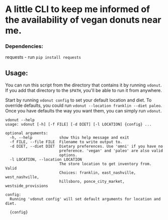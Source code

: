 # A little CLI to keep me informed of the availability of vegan donuts near me.

### Dependencies:
requests - run `pip install requests`

## Usage:
You can run this script from the directory that contains it by running `vdonut`.
If you add that directory to the `$PATH`, you'll be able to run it from anywhere.

Start by running `vdonut config` to set your default location and diet.
To override defaults, you could run `vdonut --location franklin --diet paleo`.
Once you have defaults the way you want them, you can simply run `vdonut`.

```
vdonut --help
usage: vdonut [-h] [-f FILE] [-d DIET] [-l LOCATION] {config} ...

optional arguments:
  -h, --help            show this help message and exit
  -f FILE, --file FILE  Filename to write output to.
  -d DIET, --diet DIET  Dietary preferences. Use 'omni' if you have no
                        preference. 'vegan' and 'paleo' are also valid
                        options.
  -l LOCATION, --location LOCATION
                        The store location to get inventory from. Valid
                        Choices: franklin, east_nashville, west_nashville,
                        hillsboro, ponce_city_market, westside_provisions

config:
  Running 'vdonut config' will set default arguments for location and diet.

  {config}
```
